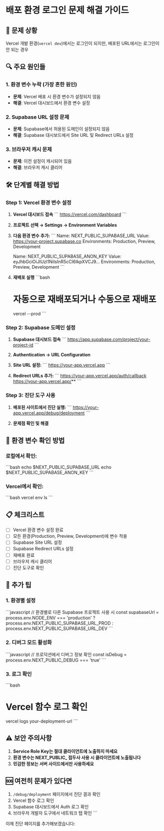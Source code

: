 # 배포 환경 로그인 문제 해결 가이드

## 🚨 문제 상황
Vercel 개발 환경(`vercel dev`)에서는 로그인이 되지만, 배포된 URL에서는 로그인이 안 되는 경우

## 🔍 주요 원인들

### 1. 환경 변수 누락 (가장 흔한 원인)
- **문제**: Vercel 배포 시 환경 변수가 설정되지 않음
- **해결**: Vercel 대시보드에서 환경 변수 설정

### 2. Supabase URL 설정 문제
- **문제**: Supabase에서 허용된 도메인이 설정되지 않음
- **해결**: Supabase 대시보드에서 Site URL 및 Redirect URLs 설정

### 3. 브라우저 캐시 문제
- **문제**: 이전 설정이 캐시되어 있음
- **해결**: 브라우저 캐시 클리어

## 🛠️ 단계별 해결 방법

### Step 1: Vercel 환경 변수 설정

1. **Vercel 대시보드 접속**
   \`\`\`
   https://vercel.com/dashboard
   \`\`\`

2. **프로젝트 선택 → Settings → Environment Variables**

3. **다음 환경 변수 추가:**
   \`\`\`
   Name: NEXT_PUBLIC_SUPABASE_URL
   Value: https://your-project.supabase.co
   Environments: Production, Preview, Development
   
   Name: NEXT_PUBLIC_SUPABASE_ANON_KEY
   Value: eyJhbGciOiJIUzI1NiIsInR5cCI6IkpXVCJ9...
   Environments: Production, Preview, Development
   \`\`\`

4. **재배포 실행**
   \`\`\`bash
   # 자동으로 재배포되거나 수동으로 재배포
   vercel --prod
   \`\`\`

### Step 2: Supabase 도메인 설정

1. **Supabase 대시보드 접속**
   \`\`\`
   https://app.supabase.com/project/your-project-id
   \`\`\`

2. **Authentication → URL Configuration**

3. **Site URL 설정:**
   \`\`\`
   https://your-app.vercel.app
   \`\`\`

4. **Redirect URLs 추가:**
   \`\`\`
   https://your-app.vercel.app/auth/callback
   https://your-app.vercel.app/**
   \`\`\`

### Step 3: 진단 도구 사용

1. **배포된 사이트에서 진단 실행:**
   \`\`\`
   https://your-app.vercel.app/debug/deployment
   \`\`\`

2. **문제점 확인 및 해결**

## 🔧 환경 변수 확인 방법

### 로컬에서 확인:
\`\`\`bash
echo $NEXT_PUBLIC_SUPABASE_URL
echo $NEXT_PUBLIC_SUPABASE_ANON_KEY
\`\`\`

### Vercel에서 확인:
\`\`\`bash
vercel env ls
\`\`\`

## 📋 체크리스트

- [ ] Vercel 환경 변수 설정 완료
- [ ] 모든 환경(Production, Preview, Development)에 변수 적용
- [ ] Supabase Site URL 설정
- [ ] Supabase Redirect URLs 설정
- [ ] 재배포 완료
- [ ] 브라우저 캐시 클리어
- [ ] 진단 도구로 확인

## 🚀 추가 팁

### 1. 환경별 설정
\`\`\`javascript
// 환경별로 다른 Supabase 프로젝트 사용 시
const supabaseUrl = process.env.NODE_ENV === 'production' 
  ? process.env.NEXT_PUBLIC_SUPABASE_URL_PROD
  : process.env.NEXT_PUBLIC_SUPABASE_URL_DEV
\`\`\`

### 2. 디버그 모드 활성화
\`\`\`javascript
// 프로덕션에서 디버그 정보 확인
const isDebug = process.env.NEXT_PUBLIC_DEBUG === 'true'
\`\`\`

### 3. 로그 확인
\`\`\`bash
# Vercel 함수 로그 확인
vercel logs your-deployment-url
\`\`\`

## ⚠️ 보안 주의사항

1. **Service Role Key는 절대 클라이언트에 노출하지 마세요**
2. **환경 변수는 NEXT_PUBLIC_ 접두사 사용 시 클라이언트에 노출됩니다**
3. **민감한 정보는 서버 사이드에서만 사용하세요**

## 🆘 여전히 문제가 있다면

1. `/debug/deployment` 페이지에서 진단 결과 확인
2. Vercel 함수 로그 확인
3. Supabase 대시보드에서 Auth 로그 확인
4. 브라우저 개발자 도구에서 네트워크 탭 확인
\`\`\`

이제 진단 페이지를 추가해보겠습니다:
